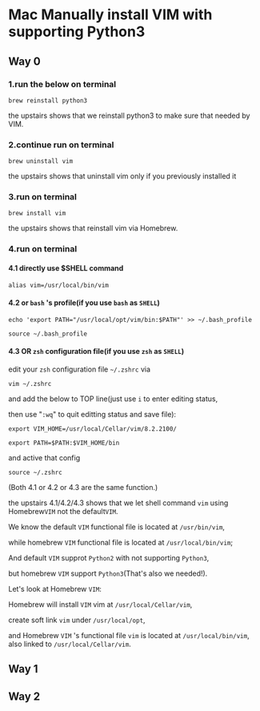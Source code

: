 # Mac Manually install VIM with supporting Python3

## Way 0

### 1.run the below on terminal

    brew reinstall python3

the upstairs shows that we reinstall python3 to make sure that needed by VIM.

### 2.continue run on terminal

    brew uninstall vim

the upstairs shows that uninstall vim only if you previously installed it

### 3.run on terminal

    brew install vim

the upstairs shows that reinstall vim via Homebrew.

### 4.run on terminal

#### 4.1 directly use $SHELL command

    alias vim=/usr/local/bin/vim

#### 4.2 or `bash` 's profile(if you use `bash` as `SHELL`)

    echo 'export PATH="/usr/local/opt/vim/bin:$PATH"' >> ~/.bash_profile

    source ~/.bash_profile

#### 4.3 OR `zsh` configuration file(if  you use `zsh` as `SHELL`)

edit your `zsh` configuration file `~/.zshrc` via

    vim ~/.zshrc

and add the below to TOP line(just use `i` to enter editing status,

then use "`:wq`" to quit editting status and save file):

    export VIM_HOME=/usr/local/Cellar/vim/8.2.2100/

    export PATH=$PATH:$VIM_HOME/bin

and active that config

    source ~/.zshrc

(Both 4.1 or 4.2 or 4.3 are the same function.)

the upstairs 4.1/4.2/4.3 shows that we let shell command `vim` using Homebrew`VIM` not the default`VIM`.

We know the default `VIM` functional file is located at `/usr/bin/vim`,

while homebrew `VIM` functional file is located at `/usr/local/bin/vim`;

And default `VIM` supprot `Python2` with not supporting `Python3`,

but homebrew `VIM` support `Python3`(That's also we needed!).

Let's look at Homebrew `VIM`:

Homebrew will install `VIM` vim  at `/usr/local/Cellar/vim`,

create soft link `vim` under `/usr/local/opt`,

and Homebrew `VIM` 's functional file `vim` is located at `/usr/local/bin/vim`, also linked to `/usr/local/Cellar/vim`.

## Way 1

## Way 2
